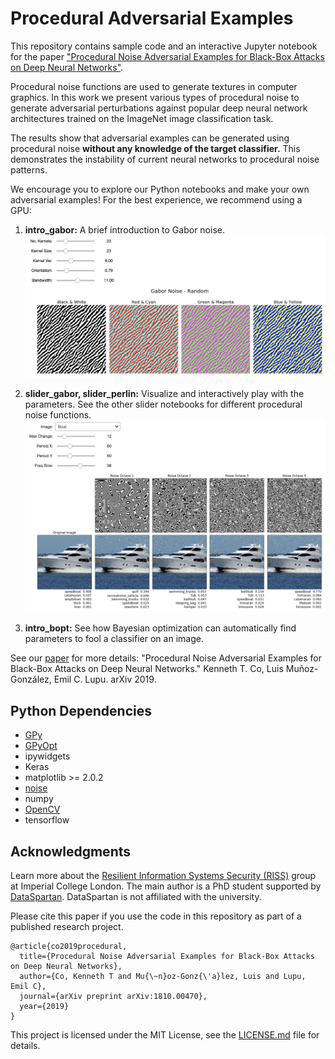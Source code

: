 # Procedural Adversarial Examples

This repository contains sample code and an interactive Jupyter notebook for the paper ["Procedural Noise Adversarial Examples for Black-Box Attacks on Deep Neural Networks"](https://arxiv.org/abs/1810.00470).

Procedural noise functions are used to generate textures in computer graphics. In this work we present various types of procedural noise to generate adversarial perturbations against popular deep neural network architectures trained on the ImageNet image classification task.

The results show that adversarial examples can be generated using procedural noise **without any knowledge of the target classifier.** This demonstrates the instability of current neural networks to procedural noise patterns.

We encourage you to explore our Python notebooks and make your own adversarial examples! For the best experience, we recommend using a GPU:

1. **intro\_gabor:** A brief introduction to Gabor noise. 
![slider](intro.png)

2. **slider\_gabor, slider\_perlin:** Visualize and interactively play with the parameters. See the other slider notebooks for different procedural noise functions.
![slider](slider.png)

3. **intro_bopt:** See how Bayesian optimization can automatically find parameters to fool a classifier on an image.

See our [paper](https://arxiv.org/abs/1810.00470) for more details: "Procedural Noise Adversarial Examples for Black-Box Attacks on Deep Neural Networks." Kenneth T. Co, Luis Muñoz-González, Emil C. Lupu. arXiv 2019.

## Python Dependencies

* [GPy](https://pypi.org/project/GPyOpt/)
* [GPyOpt](https://pypi.org/project/GPy/)
* ipywidgets
* Keras
* matplotlib >= 2.0.2
* [noise](https://pypi.org/project/noise/)
* numpy
* [OpenCV](https://pypi.org/project/opencv-python/)
* tensorflow

## Acknowledgments

Learn more about the [Resilient Information Systems Security (RISS)](http://rissgroup.org/) group at Imperial College London. The main author is a PhD student supported by [DataSpartan](http://dataspartan.co.uk/). DataSpartan is not affiliated with the university.

Please cite this paper if you use the code in this repository as part of a published research project.

```
@article{co2019procedural,
  title={Procedural Noise Adversarial Examples for Black-Box Attacks on Deep Neural Networks},
  author={Co, Kenneth T and Mu{\~n}oz-Gonz{\'a}lez, Luis and Lupu, Emil C},
  journal={arXiv preprint arXiv:1810.00470},
  year={2019}
}
```
This project is licensed under the MIT License, see the [LICENSE.md](LICENSE.md) file for details.